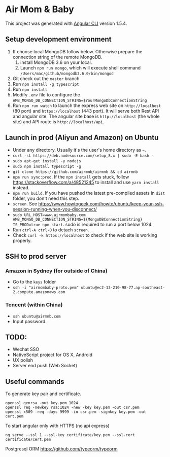 # Air Mom & Baby

This project was generated with [Angular CLI](https://github.com/angular/angular-cli) version 1.5.4.

## Setup development environment
1. If choose local MongoDB follow below. Otherwise prepare the connection string of the remote MongoDB.
    1. install MongoDB 3.6 on your local.
    2. Launch `npm run mongo`, which will execute shell command `/Users/mac/github/mongodb3.6.0/bin/mongod`
2. Git check out the `master` branch
3. Run `npm install -g typescript`
4. Run `npm install`
5. Modify `.env` file to configure the `AMB_MONGO_DB_CONNECTION_STRING=$YourMongoDbConnectionString`
6. Run `npm run watch` to launch the express web site on `http://localhost` (80 port) and `https://localhost` (443 port). It will serve both Rest API and angular site. The angular site base is `http://localhost` (the whole site) and API route is `http://localhost/api`.

## Launch in prod (Aliyun and Amazon) on Ubuntu
* Under any directory. Usually it's the user's home directory as `~`.
* `curl -sL https://deb.nodesource.com/setup_8.x | sudo -E bash -`
* `sudo apt-get install -y nodejs`
* `sudo npm install typescript -g`
* `git clone https://github.com/airmnb/airmnb && cd airmnb`
* `npm run sync:prod`. If the `npm install` gets stuck, follow https://stackoverflow.com/a/48521245 to install and use `yarn install` instead.
* `npm run build`. If you have pushed the latest pre-compiled assets in `dist` folder, you don't need this step.
* `screen`. See https://www.howtogeek.com/howto/ubuntu/keep-your-ssh-session-running-when-you-disconnect/
* `sudo URL_HOST=www.airmombaby.com AMB_MONGO_DB_CONNECTION_STRING=${MongoDBConnectionString} IS_PROD=true npm start`. sudo is required to run a port below 1024.
* Run `ctrl-A ctrl-D` to detach `screen`.
* Check `curl -k https://localhost` to check if the web site is working properly.

## SSH to prod server
### Amazon in Sydney (for outside of China)
* Go to the `keys` folder
* `ssh -i "airmombaby-proto.pem" ubuntu@ec2-13-210-98-77.ap-southeast-2.compute.amazonaws.com`

### Tencent (within China)
* `ssh ubuntu@airmnb.com`
* Input password.

## TODO:
* Wechat SSO
* NativeScript project for OS X, Android
* UX polish
* Server end push (Web Socket)

## Useful commands

To generate key pair and certificate.
```
openssl genrsa -out key.pem 1024
openssl req -newkey rsa:1024 -new -key key.pem -out csr.pem
openssl x509 -req -days 9999 -in csr.pem -signkey key.pem -out cert.pem
```

To start angular only with HTTPS (no api express)
```
ng serve --ssl 1 --ssl-key certificate/key.pem --ssl-cert certificate/cert.pem
```

Postgresql ORM https://github.com/typeorm/typeorm
